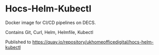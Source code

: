 # Hocs-Helm-Kubectl
 
Docker image for CI/CD pipelines on DECS.

Contains Git, Curl, Helm, Helmfile, Kubectl

Published to https://quay.io/repository/ukhomeofficedigital/hocs-helm-kubectl
